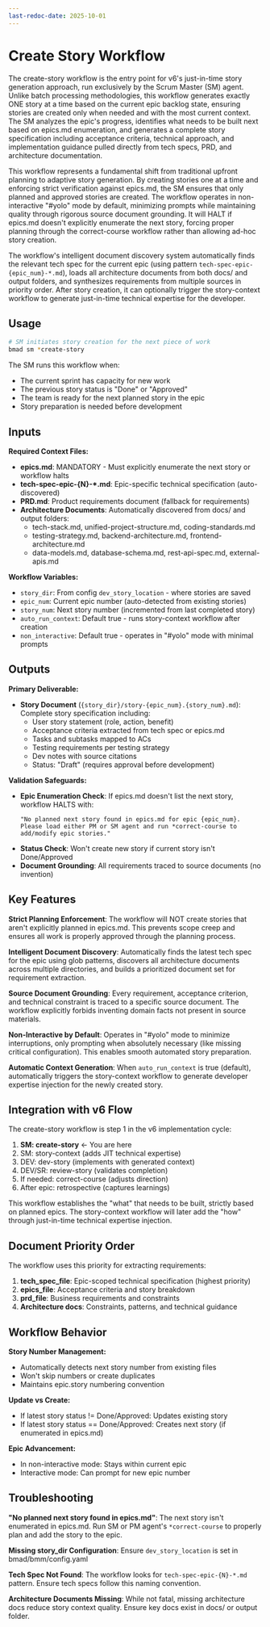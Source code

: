 ```yaml
---
last-redoc-date: 2025-10-01
---
```


# Create Story Workflow

The create-story workflow is the entry point for v6's just-in-time story
generation approach, run exclusively by the Scrum Master (SM) agent. Unlike
batch processing methodologies, this workflow generates exactly ONE story at a
time based on the current epic backlog state, ensuring stories are created only
when needed and with the most current context. The SM analyzes the epic's
progress, identifies what needs to be built next based on epics.md enumeration,
and generates a complete story specification including acceptance criteria,
technical approach, and implementation guidance pulled directly from tech specs,
PRD, and architecture documentation.

This workflow represents a fundamental shift from traditional upfront planning
to adaptive story generation. By creating stories one at a time and enforcing
strict verification against epics.md, the SM ensures that only planned and
approved stories are created. The workflow operates in non-interactive "#yolo"
mode by default, minimizing prompts while maintaining quality through rigorous
source document grounding. It will HALT if epics.md doesn't explicitly enumerate
the next story, forcing proper planning through the correct-course workflow
rather than allowing ad-hoc story creation.

The workflow's intelligent document discovery system automatically finds the
relevant tech spec for the current epic (using pattern
`tech-spec-epic-{epic_num}-*.md`), loads all architecture documents from both
docs/ and output folders, and synthesizes requirements from multiple sources in
priority order. After story creation, it can optionally trigger the
story-context workflow to generate just-in-time technical expertise for the
developer.

## Usage

```bash
# SM initiates story creation for the next piece of work
bmad sm *create-story
```

The SM runs this workflow when:

- The current sprint has capacity for new work
- The previous story status is "Done" or "Approved"
- The team is ready for the next planned story in the epic
- Story preparation is needed before development

## Inputs

**Required Context Files:**

- **epics.md**: MANDATORY - Must explicitly enumerate the next story or workflow
  halts
- **tech-spec-epic-{N}-\*.md**: Epic-specific technical specification
  (auto-discovered)
- **PRD.md**: Product requirements document (fallback for requirements)
- **Architecture Documents**: Automatically discovered from docs/ and output
  folders:
  - tech-stack.md, unified-project-structure.md, coding-standards.md
  - testing-strategy.md, backend-architecture.md, frontend-architecture.md
  - data-models.md, database-schema.md, rest-api-spec.md, external-apis.md

**Workflow Variables:**

- `story_dir`: From config `dev_story_location` - where stories are saved
- `epic_num`: Current epic number (auto-detected from existing stories)
- `story_num`: Next story number (incremented from last completed story)
- `auto_run_context`: Default true - runs story-context workflow after creation
- `non_interactive`: Default true - operates in "#yolo" mode with minimal
  prompts

## Outputs

**Primary Deliverable:**

- **Story Document** (`{story_dir}/story-{epic_num}.{story_num}.md`): Complete
  story specification including:
  - User story statement (role, action, benefit)
  - Acceptance criteria extracted from tech spec or epics.md
  - Tasks and subtasks mapped to ACs
  - Testing requirements per testing strategy
  - Dev notes with source citations
  - Status: "Draft" (requires approval before development)

**Validation Safeguards:**

- **Epic Enumeration Check**: If epics.md doesn't list the next story, workflow
  HALTS with:
  ```
  "No planned next story found in epics.md for epic {epic_num}.
  Please load either PM or SM agent and run *correct-course to add/modify epic stories."
  ```
- **Status Check**: Won't create new story if current story isn't Done/Approved
- **Document Grounding**: All requirements traced to source documents (no
  invention)

## Key Features

**Strict Planning Enforcement**: The workflow will NOT create stories that
aren't explicitly planned in epics.md. This prevents scope creep and ensures all
work is properly approved through the planning process.

**Intelligent Document Discovery**: Automatically finds the latest tech spec for
the epic using glob patterns, discovers all architecture documents across
multiple directories, and builds a prioritized document set for requirement
extraction.

**Source Document Grounding**: Every requirement, acceptance criterion, and
technical constraint is traced to a specific source document. The workflow
explicitly forbids inventing domain facts not present in source materials.

**Non-Interactive by Default**: Operates in "#yolo" mode to minimize
interruptions, only prompting when absolutely necessary (like missing critical
configuration). This enables smooth automated story preparation.

**Automatic Context Generation**: When `auto_run_context` is true (default),
automatically triggers the story-context workflow to generate developer
expertise injection for the newly created story.

## Integration with v6 Flow

The create-story workflow is step 1 in the v6 implementation cycle:

1. **SM: create-story** ← You are here
2. SM: story-context (adds JIT technical expertise)
3. DEV: dev-story (implements with generated context)
4. DEV/SR: review-story (validates completion)
5. If needed: correct-course (adjusts direction)
6. After epic: retrospective (captures learnings)

This workflow establishes the "what" that needs to be built, strictly based on
planned epics. The story-context workflow will later add the "how" through
just-in-time technical expertise injection.

## Document Priority Order

The workflow uses this priority for extracting requirements:

1. **tech_spec_file**: Epic-scoped technical specification (highest priority)
2. **epics_file**: Acceptance criteria and story breakdown
3. **prd_file**: Business requirements and constraints
4. **Architecture docs**: Constraints, patterns, and technical guidance

## Workflow Behavior

**Story Number Management:**

- Automatically detects next story number from existing files
- Won't skip numbers or create duplicates
- Maintains epic.story numbering convention

**Update vs Create:**

- If latest story status != Done/Approved: Updates existing story
- If latest story status == Done/Approved: Creates next story (if enumerated in
  epics.md)

**Epic Advancement:**

- In non-interactive mode: Stays within current epic
- Interactive mode: Can prompt for new epic number

## Troubleshooting

**"No planned next story found in epics.md"**: The next story isn't enumerated
in epics.md. Run SM or PM agent's `*correct-course` to properly plan and add the
story to the epic.

**Missing story_dir Configuration**: Ensure `dev_story_location` is set in
bmad/bmm/config.yaml

**Tech Spec Not Found**: The workflow looks for `tech-spec-epic-{N}-*.md`
pattern. Ensure tech specs follow this naming convention.

**Architecture Documents Missing**: While not fatal, missing architecture docs
reduce story context quality. Ensure key docs exist in docs/ or output folder.
